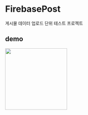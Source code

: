 # FirebasePost
게시물 데이터 업로드 단위 테스트 프로젝트

## demo
<img src="https://user-images.githubusercontent.com/47443884/150468850-e50bd87b-3f11-4778-8f5f-0fb3cc35dfe9.gif" width="200px"><br>
